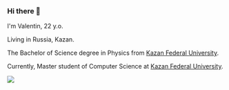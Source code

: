 ### Hi there 👋

I'm Valentin, 22 y.o.

Living in Russia, Kazan.

The Bachelor of Science degree in Physics from [Kazan Federal University](https://kpfu.ru/).

Currently, Master student of Computer Science at [Kazan Federal University](https://kpfu.ru/).

<p>
    <img src="https://img.shields.io/badge/-Github-181717?style=plastic&logo=GitHub&logoColor=white>
    <img src="https://img.shields.io/badge/-Git-F44D27?style=plastic&logo=Git&logoColor=white>
    <img src="https://img.shields.io/badge/-Python-3776AB?style=plastic&logo=python&logoColor=white>
</p>
